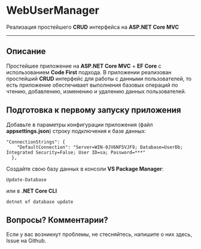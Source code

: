 # WebUserManager
Реализация простейшего **CRUD** интерфейса на **ASP.NET Core MVC**
_ _ _

## Описание
Простейшее приложение на **ASP.NET Core MVC** + **EF Core** с использованием **Code First** подхода. В приложении реализован простейший **CRUD** интерфейс для работы с данными пользователей, то есть приложение обеспечивает выполнения базовых операций по чтению, добавлению, изменению и удалению данных пользователей.

## Подготовка к первому запуску приложения
Добавьте в параметры конфигурации приложения (файл **appsettings.json**) строку подключения к базе данных:
```
"ConnectionStrings": {
    "DefaultConnection": "Server=WIN-0JV6NF5VJF9; Database=UserDb; Integrated Security=False; User ID=sa; Password=***"
  },
```

Создайте свою базу данных в консоли **VS Package Manager**:

```
Update-Database
```
или в **.NET Core CLI**
```
dotnet ef database update

```
##  Вопросы? Комментарии?
Если у вас возникнут проблемы, не стесняйтесь, напишите о них здесь, Issue на Github.

